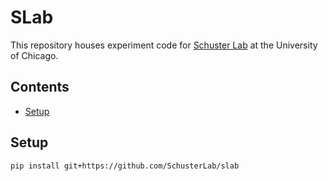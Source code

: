 # SLab
This repository houses experiment code for [Schuster Lab](http://schusterlab.uchicago.edu) at the University of Chicago.

## Contents
- [Setup](#setup)

## Setup
```
pip install git+https://github.com/SchusterLab/slab
```


